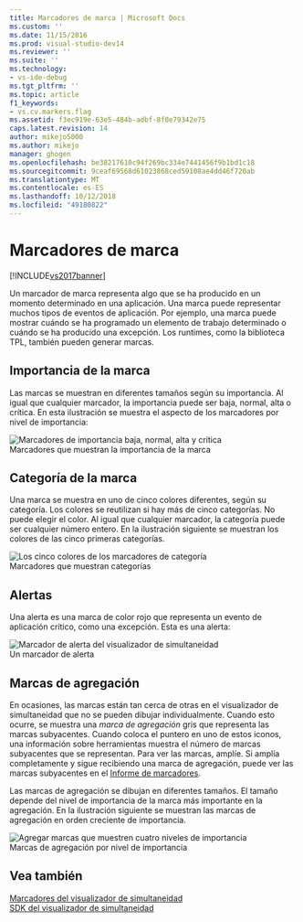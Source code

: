 ```yaml
---
title: Marcadores de marca | Microsoft Docs
ms.custom: ''
ms.date: 11/15/2016
ms.prod: visual-studio-dev14
ms.reviewer: ''
ms.suite: ''
ms.technology:
- vs-ide-debug
ms.tgt_pltfrm: ''
ms.topic: article
f1_keywords:
- vs.cv.markers.flag
ms.assetid: f3ec919e-63e5-484b-adbf-8f0e79342e75
caps.latest.revision: 14
author: mikejo5000
ms.author: mikejo
manager: ghogen
ms.openlocfilehash: be38217610c94f269bc334e7441456f9b1bd1c18
ms.sourcegitcommit: 9ceaf69568d61023868ced59108ae4dd46f720ab
ms.translationtype: MT
ms.contentlocale: es-ES
ms.lasthandoff: 10/12/2018
ms.locfileid: "49180822"
---
```

# <a name="flag-markers"></a>Marcadores de marca
[!INCLUDE[vs2017banner](../includes/vs2017banner.md)]

Un marcador de marca representa algo que se ha producido en un momento determinado en una aplicación. Una marca puede representar muchos tipos de eventos de aplicación. Por ejemplo, una marca puede mostrar cuándo se ha programado un elemento de trabajo determinado o cuándo se ha producido una excepción. Los runtimes, como la biblioteca TPL, también pueden generar marcas.  
  
## <a name="flag-importance"></a>Importancia de la marca  
 Las marcas se muestran en diferentes tamaños según su importancia. Al igual que cualquier marcador, la importancia puede ser baja, normal, alta o crítica.  En esta ilustración se muestra el aspecto de los marcadores por nivel de importancia:  
  
 ![Marcadores de importancia baja, normal, alta y crítica](../profiling/media/cvmarkerimportance.png "CVMarkerImportance")  
Marcadores que muestran la importancia de la marca  
  
## <a name="flag-category"></a>Categoría de la marca  
 Una marca se muestra en uno de cinco colores diferentes, según su categoría. Los colores se reutilizan si hay más de cinco categorías. No puede elegir el color. Al igual que cualquier marcador, la categoría puede ser cualquier número entero. En la ilustración siguiente se muestran los colores de las cinco primeras categorías.  
  
 ![Los cinco colores de los marcadores de categoría](../profiling/media/cvmarkercategory.png "CVMarkerCategory")  
Marcadores que muestran categorías  
  
## <a name="alerts"></a>Alertas  
 Una alerta es una marca de color rojo que representa un evento de aplicación crítico, como una excepción.  Esta es una alerta:  
  
 ![Marcador de alerta del visualizador de simultaneidad](../profiling/media/cvmarkeralert.png "CVMarkerAlert")  
Un marcador de alerta  
  
## <a name="aggregation-flags"></a>Marcas de agregación  
 En ocasiones, las marcas están tan cerca de otras en el visualizador de simultaneidad que no se pueden dibujar individualmente. Cuando esto ocurre, se muestra una *marca de agregación* gris que representa las marcas subyacentes. Cuando coloca el puntero en uno de estos iconos, una información sobre herramientas muestra el número de marcas subyacentes que se representan. Para ver las marcas, amplíe. Si amplía completamente y sigue recibiendo una marca de agregación, puede ver las marcas subyacentes en el [Informe de marcadores](../profiling/markers-report.md).  
  
 Las marcas de agregación se dibujan en diferentes tamaños. El tamaño depende del nivel de importancia de la marca más importante en la agregación. En la ilustración siguiente se muestran las marcas de agregación en orden creciente de importancia.  
  
 ![Agregar marcas que muestren cuatro niveles de importancia](../profiling/media/cvmarkeraggregate.png "CVMarkerAggregate")  
Marcas de agregación por nivel de importancia  
  
## <a name="see-also"></a>Vea también  
 [Marcadores del visualizador de simultaneidad](../profiling/concurrency-visualizer-markers.md)   
 [SDK del visualizador de simultaneidad](../profiling/concurrency-visualizer-sdk.md)



